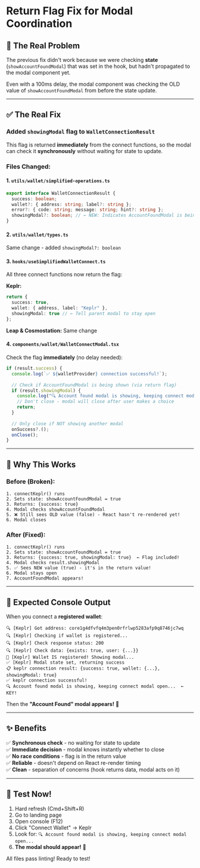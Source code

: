 # Return Flag Fix for Modal Coordination

## 🐛 The Real Problem

The previous fix didn't work because we were checking **state** (`showAccountFoundModal`) that was set in the hook, but hadn't propagated to the modal component yet.

Even with a 100ms delay, the modal component was checking the OLD value of `showAccountFoundModal` from before the state update.

---

## ✅ The Real Fix

### Added `showingModal` flag to `WalletConnectionResult`

This flag is returned **immediately** from the connect functions, so the modal can check it **synchronously** without waiting for state to update.

### Files Changed:

#### 1. **`utils/wallet/simplified-operations.ts`**
```typescript
export interface WalletConnectionResult {
  success: boolean;
  wallet?: { address: string; label?: string };
  error?: { code: string; message: string; hint?: string };
  showingModal?: boolean; // ← NEW: Indicates AccountFoundModal is being shown
}
```

#### 2. **`utils/wallet/types.ts`**
Same change - added `showingModal?: boolean`

#### 3. **`hooks/useSimplifiedWalletConnect.ts`**
All three connect functions now return the flag:

**Keplr:**
```typescript
return {
  success: true,
  wallet: { address, label: "Keplr" },
  showingModal: true // ← Tell parent modal to stay open
};
```

**Leap & Cosmostation:** Same change

#### 4. **`components/wallet/WalletConnectModal.tsx`**
Check the flag **immediately** (no delay needed):

```typescript
if (result.success) {
  console.log(`✅ ${walletProvider} connection successful!`);
  
  // Check if AccountFoundModal is being shown (via return flag)
  if (result.showingModal) {
    console.log("🔍 Account found modal is showing, keeping connect modal open...");
    // Don't close - modal will close after user makes a choice
    return;
  }
  
  // Only close if NOT showing another modal
  onSuccess?.();
  onClose();
}
```

---

## 🎯 Why This Works

### Before (Broken):
```
1. connectKeplr() runs
2. Sets state: showAccountFoundModal = true
3. Returns: {success: true}
4. Modal checks showAccountFoundModal
5. ❌ Still sees OLD value (false) - React hasn't re-rendered yet!
6. Modal closes
```

### After (Fixed):
```
1. connectKeplr() runs
2. Sets state: showAccountFoundModal = true
3. Returns: {success: true, showingModal: true}  ← Flag included!
4. Modal checks result.showingModal
5. ✅ Sees NEW value (true) - it's in the return value!
6. Modal stays open
7. AccountFoundModal appears!
```

---

## 🧪 Expected Console Output

When you connect a **registered wallet**:

```
🔍 [Keplr] Got address: core1g4dfvfq4m3pen0rfrlwp5283afp9q8746jc7wq
🔍 [Keplr] Checking if wallet is registered...
🔍 [Keplr] Check response status: 200
🔍 [Keplr] Check data: {exists: true, user: {...}}
🎯 [Keplr] Wallet IS registered! Showing modal...
✅ [Keplr] Modal state set, returning success
📋 keplr connection result: {success: true, wallet: {...}, showingModal: true}
✅ keplr connection successful!
🔍 Account found modal is showing, keeping connect modal open...  ← KEY!
```

Then the **"Account Found" modal appears!** 🎉

---

## ✨ Benefits

✅ **Synchronous check** - no waiting for state to update  
✅ **Immediate decision** - modal knows instantly whether to close  
✅ **No race conditions** - flag is in the return value  
✅ **Reliable** - doesn't depend on React re-render timing  
✅ **Clean** - separation of concerns (hook returns data, modal acts on it)  

---

## 🎯 Test Now!

1. Hard refresh (Cmd+Shift+R)
2. Go to landing page
3. Open console (F12)
4. Click "Connect Wallet" → Keplr
5. Look for: `🔍 Account found modal is showing, keeping connect modal open...`
6. **The modal should appear!** 🚀

All files pass linting! Ready to test!


